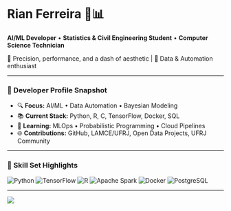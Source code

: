 # Rian Ferreira 🧠📊
**AI/ML Developer** • **Statistics & Civil Engineering Student** • **Computer Science Technician**

🎯 Precision, performance, and a dash of aesthetic  | 🧪 Data & Automation enthusiast  


---

### 🔧 Developer Profile Snapshot

- 🔍 **Focus:** AI/ML • Data Automation • Bayesian Modeling
- 📚 **Current Stack:** Python, R, C, TensorFlow, Docker, SQL
- 🧠 **Learning:** MLOps • Probabilistic Programming • Cloud Pipelines
- 🌐 **Contributions:** GitHub, LAMCE/UFRJ, Open Data Projects, UFRJ Community

---

### 🌌 Skill Set Highlights

![Python](https://img.shields.io/badge/Python-333?style=for-the-badge&logo=python&logoColor=FFD43B)
![TensorFlow](https://img.shields.io/badge/TensorFlow-333?style=for-the-badge&logo=tensorflow&logoColor=FF6F00)
![R](https://img.shields.io/badge/R-333?style=for-the-badge&logo=r&logoColor=75AADB)
![Apache Spark](https://img.shields.io/badge/Spark-333?style=for-the-badge&logo=apachespark&logoColor=E25A1C)
![Docker](https://img.shields.io/badge/Docker-333?style=for-the-badge&logo=docker&logoColor=0db7ed)
![PostgreSQL](https://img.shields.io/badge/PostgreSQL-333?style=for-the-badge&logo=postgresql&logoColor=336791)

---
<img src="https://github-readme-streak-stats.herokuapp.com/?user=BayesTheory&theme=radical&hide_border=true&date_format=j%20M%5B%20Y%5D" />
